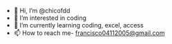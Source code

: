 - 👋 Hi, I’m @chicofdd
- 👀 I’m interested in coding
- 🌱 I’m currently learning coding, excel, access
- 📫 How to reach me- francisco04112005@gmail.com

<!---
chicofdd/chicofdd is a ✨ special ✨ repository because its `README.md` (this file) appears on your GitHub profile.
You can click the Preview link to take a look at your changes.
--->
